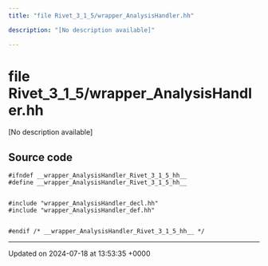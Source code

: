 ```yaml
---
title: "file Rivet_3_1_5/wrapper_AnalysisHandler.hh"

description: "[No description available]"

---
```


# file Rivet_3_1_5/wrapper_AnalysisHandler.hh

[No description available]




## Source code

```
#ifndef __wrapper_AnalysisHandler_Rivet_3_1_5_hh__
#define __wrapper_AnalysisHandler_Rivet_3_1_5_hh__


#include "wrapper_AnalysisHandler_decl.hh"
#include "wrapper_AnalysisHandler_def.hh"


#endif /* __wrapper_AnalysisHandler_Rivet_3_1_5_hh__ */
```


-------------------------------

Updated on 2024-07-18 at 13:53:35 +0000
